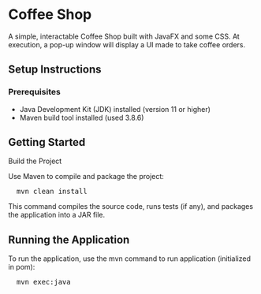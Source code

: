 # Coffee Shop

A simple, interactable Coffee Shop built with JavaFX and some CSS. At execution, a pop-up window will display a UI made to take coffee orders.

## Setup Instructions
### Prerequisites
- Java Development Kit (JDK) installed (version 11 or higher)
- Maven build tool installed (used 3.8.6)

## Getting Started

Build the Project

Use Maven to compile and package the project:

<pre>
  mvn clean install
</pre>
This command compiles the source code, runs tests (if any), and packages the application into a JAR file.

## Running the Application

To run the application, use the mvn command to run application (initialized in pom):
<pre>
  mvn exec:java
</pre>
